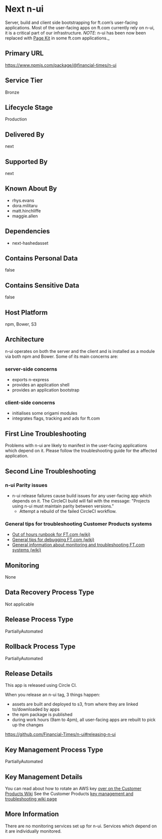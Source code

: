 # Next n-ui

Server, build and client side bootstrapping for ft.com’s user-facing applications. Most of the user-facing apps on ft.com currently rely on n-ui, it is a critical part of our infrastructure.
_NOTE_: n-ui has been now been replaced with [Page Kit](https://biz-ops.in.ft.com/Repository/github%3AFinancial-Times%2Fdotcom-page-kit) in some ft.com applications._


## Primary URL

https://www.npmjs.com/package/@financial-times/n-ui

## Service Tier

Bronze

## Lifecycle Stage

Production

## Delivered By

next

## Supported By

next

## Known About By

- rhys.evans
- dora.militaru
- matt.hinchliffe
- maggie.allen

## Dependencies

- next-hashedasset

## Contains Personal Data

false

## Contains Sensitive Data

false

## Host Platform

npm, Bower, S3

## Architecture

n-ui operates on both the server and the client and is installed as a module via both npm and Bower. Some of its main concerns are:

### server-side concerns
- exports n-express
- provides an application shell
- provides an application bootstrap

### client-side concerns
- initialises some origami modules
- integrates flags, tracking and ads for ft.com

## First Line Troubleshooting

Problems with n-ui are likely to manifest in the user-facing applications which depend on it. Please follow the troubleshooting guide for the affected application.

## Second Line Troubleshooting

### n-ui Parity issues

- n-ui release failures cause build issues for any user-facing app which depends on it. The CircleCI build will fail with the message: "Projects using n-ui must maintain parity between versions."
	- Attempt a rebuild of the failed CircleCI workflow.

### General tips for troubleshooting Customer Products systems

- [Out of hours runbook for FT.com (wiki)](https://customer-products.in.ft.com/wiki/https://customer-products.in.ft.com/wiki/Out-of-hours-troubleshooting-guide)
- [General tips for debugging FT.com (wiki)](https://customer-products.in.ft.com/wiki/Debugging-Tips)
- [General information about monitoring and troubleshooting FT.com systems (wiki)](https://customer-products.in.ft.com/wiki/Monitoring-and-Troubleshooting-systems)


## Monitoring

None

## Data Recovery Process Type

Not applicable

## Release Process Type

PartiallyAutomated

## Rollback Process Type

PartiallyAutomated

## Release Details

This app is released using Circle CI.

When you release an n-ui tag, 3 things happen:

- assets are built and deployed to s3, from where they are linked to/downloaded by apps
- the npm package is published
- during work hours (9am to 4pm), all user-facing apps are rebuilt to pick up the changes

https://github.com/Financial-Times/n-ui#releasing-n-ui


## Key Management Process Type

PartiallyAutomated

## Key Management Details

You can read about how to rotate an AWS key [over on the Customer Products Wiki](https://customer-products.in.ft.com/wiki/Rotating-AWS-Keys)
See the Customer Products [key management and troubleshooting wiki page](https://customer-products.in.ft.com/wiki/Key-Management-and-Troubleshooting)

## More Information

There are no monitoring services set up for n-ui. Services which depend on it are individually monitored.
